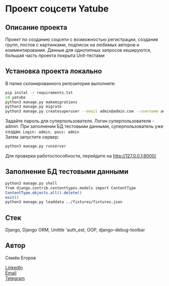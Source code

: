 # Проект соцсети Yatube

## Описание проекта

Проект по созданию соцсети с возможностью регистрации, создания групп, постов с картинками, подписок на любимых авторов и комментирования. Данные для однотипных запросов кешируются, большая часть проекта покрыта Unit-тестами

## Установка проекта локально

В папке склонированного репозитория выполните:

```bash
pip instal -r requirements.txt 
cd yatube
python3 manage.py makemigrations
python3 manage.py migrate
python3 manage.py createsuperuser --email admin@admin.com --username admin -v 3
```
Задайте пароль для суперпользователя. Логин суперпользователя - admin. При заполнении БД тестовыми данными, суперпользователь уже создан. `Login: admin, pass: admin`  
Затем запустите сервер:
```Bash
python3 manage.py runserver
```
Для проверки работоспособности, перейдите на http://127.0.0.1:8000/


## Заполнение БД тестовыми данными

```bash
python3 manage.py shell
from django.contrib.contenttypes.models import ContentType
ContentType.objects.all().delete()
exit()
python3 manage.py loaddata ../fixtures/fixtures.json
```

## Стек

Django, Django ORM, Unittle 'auth_est, OOP, django-debug-toolbar

## Автор

Семён Егоров

[LinkedIn](https://www.linkedin.com/in/simonegorov/)  
[Email](rhinorofl@gmail.com)  
[Telegram](https://t.me/SamePersoon)